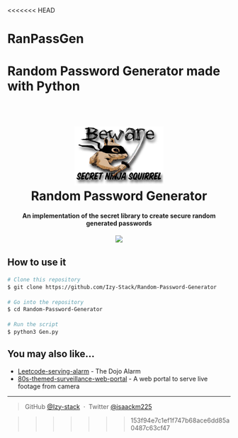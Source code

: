 <<<<<<< HEAD
# RanPassGen
Random Password Generator made with Python
=======

<h1 align="center">
  <br>
  <img src="simple-logo.png" alt="simple-logo" width="200">
  <br>
  Random Password Generator
  <br>
</h1>

<h4 align="center"> An implementation of the secret library to create secure random generated passwords</h4>

<p align="center">
  <a href="https://paypal.me/izy225?country">
    <img src="https://img.shields.io/badge/$-donate-ff69b4.svg?maxAge=2592000&amp;style=flat">
  </a>
</p>

## How to use it

```bash
# Clone this repository
$ git clone https://github.com/Izy-Stack/Random-Password-Generator

# Go into the repository
$ cd Random-Password-Generator

# Run the script
$ python3 Gen.py
```


## You may also like...

- [Leetcode-serving-alarm](https://github.com/Izy-stack/LT-serving-alarm) - The Dojo Alarm
- [80s-themed-surveillance-web-portal](https://github.com/Izy-stack/80s-themed-surveillance-portal) - A web portal to serve live footage from camera


---

> GitHub [@Izy-stack](https://github.com/Izy-stack) &nbsp;&middot;&nbsp;
> Twitter [@isaackm225](https://twitter.com/isaackm225)


>>>>>>> 153f94e7c1ef1f747b68ace6dd85a0487c63cf47
